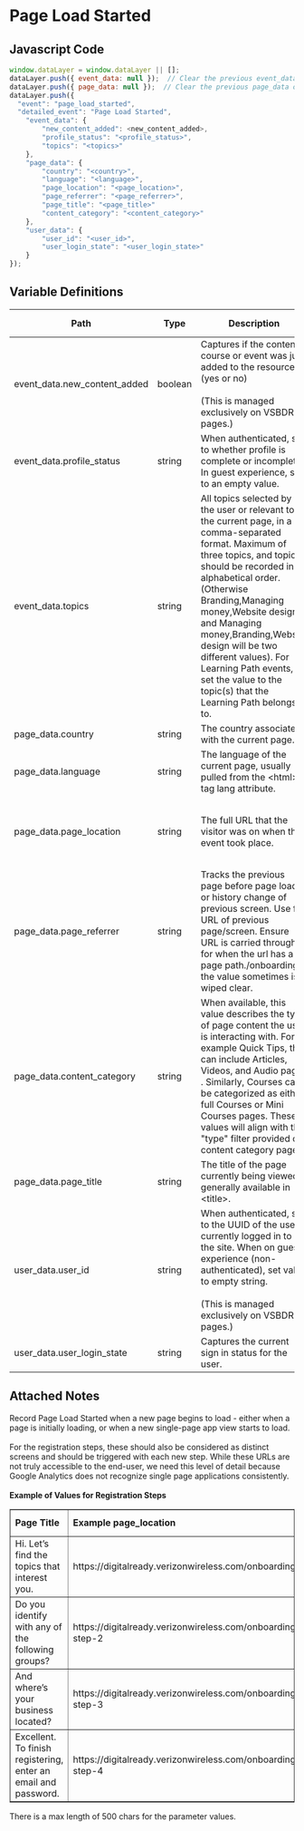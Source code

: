 # Page Load Started

### 

## Javascript Code
```js
window.dataLayer = window.dataLayer || [];
dataLayer.push({ event_data: null });  // Clear the previous event_data object.
dataLayer.push({ page_data: null });  // Clear the previous page_data object.
dataLayer.push({
  "event": "page_load_started",
  "detailed_event": "Page Load Started",
    "event_data": {
        "new_content_added": <new_content_added>,
        "profile_status": "<profile_status>",
        "topics": "<topics>"
    },
    "page_data": {
        "country": "<country>",
        "language": "<language>",
        "page_location": "<page_location>",
        "page_referrer": "<page_referrer>",
        "page_title": "<page_title>"
        "content_category": "<content_category>"
    },
    "user_data": {
        "user_id": "<user_id>",
        "user_login_state": "<user_login_state>"
    }
});
```

## Variable Definitions

|Path|Type|Description|Example|Pattern|Min Length|Max Length|Minimum|Maximum|Multiple Of|
| --- | --- | --- | --- | --- | --- | --- | --- | --- | --- |
|event_data.new_content_added|boolean|Captures if the content course or event was just added to the resources.\(yes or no\) <br><br> \(This is managed exclusively on VSBDR pages.\) |yes, no|||||||
|event_data.profile_status|string|When authenticated, set to whether profile is complete or incomplete. In guest experience, set to an empty value.|Use complete or incomplete|||||||
|event_data.topics|string|All topics selected by the user or relevant to the current page, in a comma-separated format. Maximum of three topics, and topics should be recorded in alphabetical order. \(Otherwise Branding,Managing money,Website design and Managing money,Branding,Website design will be two different values\). For Learning Path events, set the value to the topic\(s\) that the Learning Path belongs to.|Branding,Managing money,Website design|||||||
|page_data.country|string|The country associated with the current page.|US, CA, FR, UK|||||||
|page_data.language|string|The language of the current page, usually pulled from the &lt;html&gt; tag lang attribute.|en-us, es-es, zh-cn|||||||
|page_data.page_location|string|The full URL that the visitor was on when the event took place.|https:\/\/digitalready.verizonwireless.com\/onboarding, https:\/\/dashboard-digitalready.verizonwireless.com\/, https:\/\/dashboard-digitalready.verizonwireless.com\/course-details\/course:5255225|||||||
|page_data.page_referrer|string|Tracks the previous page before page load or history change of previous screen. Use full URL of previous page\/screen. Ensure URL is carried through for when the url has a page path.\/onboarding; the value sometimes is wiped clear.|https:\/\/digitalready.verizonwireless.com\/onboarding or https:\/\/digitalready.verizonwireless.com\/grants|||||||
|page_data.content_category|string| When available, this value describes the type of page content the user is interacting with. For example Quick Tips, this can include Articles, Videos, and Audio pages . Similarly, Courses can be categorized as either full Courses or Mini Courses pages. These values will align with the "type" filter provided on content category pages. | Quicktips: Articles, Videos, Audio. Courses: Course, Mini Course|||||||
|page_data.page_title|string|The title of the page currently being viewed, generally available in &lt;title&gt;.||||||||
|user_data.user_id|string|When authenticated, set to the UUID of the user currently logged in to the site. When on guest experience \(non-authenticated\), set value to empty string. <br><br> \(This is managed exclusively on VSBDR pages.\)|Use the UUID when a user is authenticated. Set to empty when not authenticated.|||||||
|user_data.user_login_state|string|Captures the current sign in status for the user.|logged in, logged out|||||||

## Attached Notes

<p>Record Page Load Started when a new page begins to load - either when a page is initially loading, or when a new single-page app view starts to load. <br /><br />For the registration steps, these should also be considered as distinct screens and should be triggered with each new step. While these URLs are not truly accessible to the end-user, we need this level of detail because Google Analytics does not recognize single page applications consistently.&nbsp;<br /><br /><strong>Example of Values for Registration Steps</strong></p>
<table style="border-collapse: collapse; width: 100.047%;" border="1">
<tbody>
<tr>
<td style="width: 31.9833%;"><strong>Page Title</strong></td>
<td style="width: 31.9833%;"><strong>Example page_location</strong></td>
<td style="width: 31.9833%;"><strong>Example page_referrer [Previous page or null if they came directly to the site]</strong></td>
</tr>
<tr>
<td style="width: 31.9833%;">Hi. Let&rsquo;s find the topics that interest you.</td>
<td style="width: 31.9833%;">https://digitalready.verizonwireless.com/onboarding</td>
<td style="width: 31.9833%;">https://digitalready.verizonwireless.com</td>
</tr>
<tr>
<td style="width: 31.9833%;">Do you identify with any of the following groups?</td>
<td style="width: 31.9833%;">https://digitalready.verizonwireless.com/onboarding-step-2</td>
<td style="width: 31.9833%;">https://digitalready.verizonwireless.com/onboarding</td>
</tr>
<tr>
<td style="width: 31.9833%;">And where&rsquo;s your business located?</td>
<td style="width: 31.9833%;">https://digitalready.verizonwireless.com/onboarding-step-3</td>
<td style="width: 31.9833%;">https://digitalready.verizonwireless.com/onboarding-step-2</td>
</tr>
<tr>
<td style="width: 31.9833%;">Excellent. To finish registering, enter an email and password.</td>
<td style="width: 31.9833%;">https://digitalready.verizonwireless.com/onboarding-step-4</td>
<td style="width: 31.9833%;">https://digitalready.verizonwireless.com/onboarding-step-3</td>
</tr>
</tbody>
</table>
<p>There is a max length of 500 chars for the parameter values.</p>
